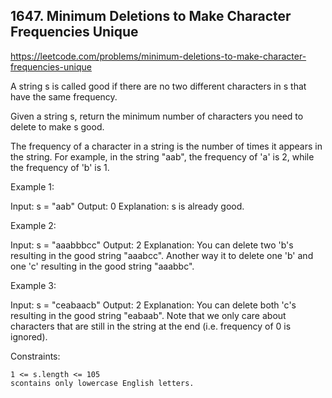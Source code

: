 ## 1647. Minimum Deletions to Make Character Frequencies Unique

https://leetcode.com/problems/minimum-deletions-to-make-character-frequencies-unique

A string s is called good if there are no two different characters in s that have the same frequency.

Given a string s, return the minimum number of characters you need to delete to make s good.

The frequency of a character in a string is the number of times it appears in the string. For example, in the string "aab", the frequency of 'a' is 2, while the frequency of 'b' is 1.

Example 1:

Input: s = "aab"
Output: 0
Explanation: s is already good.

Example 2:

Input: s = "aaabbbcc"
Output: 2
Explanation: You can delete two 'b's resulting in the good string "aaabcc".
Another way it to delete one 'b' and one 'c' resulting in the good string "aaabbc".

Example 3:

Input: s = "ceabaacb"
Output: 2
Explanation: You can delete both 'c's resulting in the good string "eabaab".
Note that we only care about characters that are still in the string at the end (i.e. frequency of 0 is ignored).

Constraints:

    1 <= s.length <= 105
    scontains only lowercase English letters.

